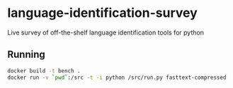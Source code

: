 # language-identification-survey
Live survey of off-the-shelf language identification tools for python

## Running
```bash
docker build -t bench .
docker run -v `pwd`:/src -t -i python /src/run.py fasttext-compressed
```

